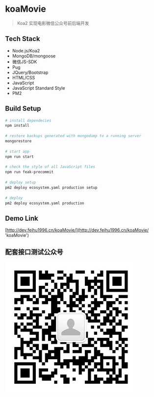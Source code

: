 # koaMovie

> Koa2 实现电影微信公众号前后端开发

## Tech Stack

- Node.js/Koa2
- MongoDB/mongoose
- 微信JS-SDK
- Pug
- JQuery/Bootstrap
- HTML/CSS
- JavaScript
- JavaScript Standard Style
- PM2
 
## Build Setup

```bash
# install dependecies
npm install

# restore backups generated with mongodump to a running server
mongorestore

# start app
npm run start

# check the style of all JavaScript files
npm run feak-precommit

# deploy setup
pm2 deploy ecosystem.yaml production setup

# deploy
pm2 deploy ecosystem.yaml production
```

## Demo Link

[http://dev.feihu1996.cn/koaMovie/](http://dev.feihu1996.cn/koaMovie/ 'koaMovie')

## 配套接口测试公众号

![接口测试公众号](./gongzhonghao.jpg "接口测试公众号")